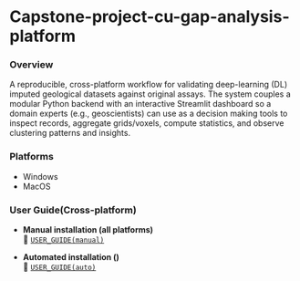 # Capstone-project-cu-gap-analysis-platform

### Overview
A reproducible, cross-platform workflow for validating deep-learning (DL) imputed geological datasets against original assays. The system couples a modular Python backend with an interactive Streamlit dashboard so a domain experts (e.g., geoscientists) can use as a decision making tools to inspect records, aggregate grids/voxels, compute statistics, and observe clustering patterns and insights.

### Platforms
- Windows
- MacOS

### User Guide(Cross-platform)

- **Manual installation (all platforms)**  
  📄 [`USER_GUIDE(manual)`](../USER_GUIDE(Manual).md)

- **Automated installation ()**  
  📄 [`USER_GUIDE(auto)`](../USER_GUIDE(AUTOMATED).pdf)
  
